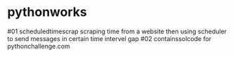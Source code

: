 # pythonworks
#01 scheduledtimescrap
scraping time from a website then using scheduler to send messages in certain time intervel gap
#02 containssolcode for pythonchallenge.com
